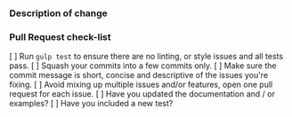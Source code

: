 <!-- Thanks for taking the time to submit a pull request for this project. Please ensure the following 
     before opening a pull request as best as you can. -->

### Description of change

<!-- Please provide a description of the change here. Indicate which issue it's referring to. -->

### Pull Request check-list

[ ] Run `gulp test` to ensure there are no linting, or style issues and all tests pass.
[ ] Squash your commits into a few commits only.
[ ] Make sure the commit message is short, concise and descriptive of the issues you're fixing.
[ ] Avoid mixing up multiple issues and/or features, open one pull request for each issue.
[ ] Have you updated the documentation and / or examples?
[ ] Have you included a new test?

